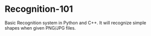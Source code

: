 # Recognition-101
Basic Recognition system in Python and C++.
It will recognize simple shapes when given PNG/JPG files.
